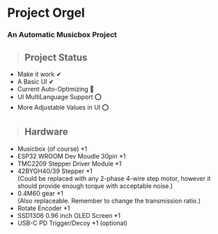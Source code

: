 # Project Orgel
### An Automatic Musicbox Project

>## Project Status 
* Make it work  ✔
* A Basic UI    ✔
* Current Auto-Optimizing   🚧
* UI MultiLanguage Support  ⭕
* More Adjustable Values in UI ⭕

>## Hardware
* Musicbox (of course) *1
* ESP32 WROOM Dev Moudle 30pin *1
* TMC2209 Stepper Driver Module *1
* 42BYGH40/39 Stepper *1  
 (Could be replaced with any 2-phase 4-wire step motor, however it should provide enough torque with acceptable noise.)
* 0.4M60 gear   *1   
 (Also replaceable. Remember to change the transmission ratio.)
* Rotate Encoder *1
* SSD1306 0.96 inch OLED Screen *1
* USB-C PD Trigger/Decoy *1         (optional)